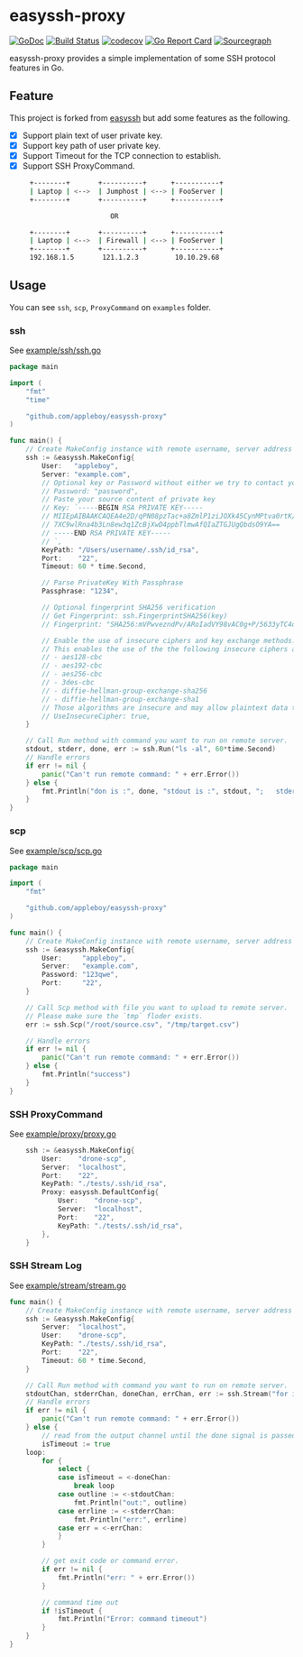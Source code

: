 # easyssh-proxy

[![GoDoc](https://godoc.org/github.com/appleboy/easyssh-proxy?status.svg)](https://pkg.go.dev/github.com/appleboy/easyssh-proxy)
[![Build Status](https://cloud.drone.io/api/badges/appleboy/easyssh-proxy/status.svg)](https://cloud.drone.io/appleboy/easyssh-proxy)
[![codecov](https://codecov.io/gh/appleboy/easyssh-proxy/branch/master/graph/badge.svg)](https://codecov.io/gh/appleboy/easyssh-proxy)
[![Go Report Card](https://goreportcard.com/badge/github.com/appleboy/easyssh-proxy)](https://goreportcard.com/report/github.com/appleboy/easyssh-proxy)
[![Sourcegraph](https://sourcegraph.com/github.com/appleboy/easyssh-proxy/-/badge.svg)](https://sourcegraph.com/github.com/appleboy/easyssh-proxy?badge)

easyssh-proxy provides a simple implementation of some SSH protocol features in Go.

## Feature

This project is forked from [easyssh](https://github.com/hypersleep/easyssh) but add some features as the following.

* [x] Support plain text of user private key.
* [x] Support key path of user private key.
* [x] Support Timeout for the TCP connection to establish.
* [x] Support SSH ProxyCommand.

```bash
     +--------+       +----------+      +-----------+
     | Laptop | <-->  | Jumphost | <--> | FooServer |
     +--------+       +----------+      +-----------+

                         OR

     +--------+       +----------+      +-----------+
     | Laptop | <-->  | Firewall | <--> | FooServer |
     +--------+       +----------+      +-----------+
     192.168.1.5       121.1.2.3         10.10.29.68
```

## Usage

You can see `ssh`, `scp`, `ProxyCommand` on `examples` folder.

### ssh

See [example/ssh/ssh.go](./example/ssh/ssh.go)

[embedmd]:# (example/ssh/ssh.go go)
```go
package main

import (
	"fmt"
	"time"

	"github.com/appleboy/easyssh-proxy"
)

func main() {
	// Create MakeConfig instance with remote username, server address and path to private key.
	ssh := &easyssh.MakeConfig{
		User:   "appleboy",
		Server: "example.com",
		// Optional key or Password without either we try to contact your agent SOCKET
		// Password: "password",
		// Paste your source content of private key
		// Key: `-----BEGIN RSA PRIVATE KEY-----
		// MIIEpAIBAAKCAQEA4e2D/qPN08pzTac+a8ZmlP1ziJOXk45CynMPtva0rtK/RB26
		// 7XC9wlRna4b3Ln8ew3q1ZcBjXwD4ppbTlmwAfQIaZTGJUgQbdsO9YA==
		// -----END RSA PRIVATE KEY-----
		// `,
		KeyPath: "/Users/username/.ssh/id_rsa",
		Port:    "22",
		Timeout: 60 * time.Second,

		// Parse PrivateKey With Passphrase
		Passphrase: "1234",

		// Optional fingerprint SHA256 verification
		// Get Fingerprint: ssh.FingerprintSHA256(key)
		// Fingerprint: "SHA256:mVPwvezndPv/ARoIadVY98vAC0g+P/5633yTC4d/wXE"

		// Enable the use of insecure ciphers and key exchange methods.
		// This enables the use of the the following insecure ciphers and key exchange methods:
		// - aes128-cbc
		// - aes192-cbc
		// - aes256-cbc
		// - 3des-cbc
		// - diffie-hellman-group-exchange-sha256
		// - diffie-hellman-group-exchange-sha1
		// Those algorithms are insecure and may allow plaintext data to be recovered by an attacker.
		// UseInsecureCipher: true,
	}

	// Call Run method with command you want to run on remote server.
	stdout, stderr, done, err := ssh.Run("ls -al", 60*time.Second)
	// Handle errors
	if err != nil {
		panic("Can't run remote command: " + err.Error())
	} else {
		fmt.Println("don is :", done, "stdout is :", stdout, ";   stderr is :", stderr)
	}
}
```

### scp

See [example/scp/scp.go](./example/scp/scp.go)

[embedmd]:# (example/scp/scp.go go)
```go
package main

import (
	"fmt"

	"github.com/appleboy/easyssh-proxy"
)

func main() {
	// Create MakeConfig instance with remote username, server address and path to private key.
	ssh := &easyssh.MakeConfig{
		User:     "appleboy",
		Server:   "example.com",
		Password: "123qwe",
		Port:     "22",
	}

	// Call Scp method with file you want to upload to remote server.
	// Please make sure the `tmp` floder exists.
	err := ssh.Scp("/root/source.csv", "/tmp/target.csv")

	// Handle errors
	if err != nil {
		panic("Can't run remote command: " + err.Error())
	} else {
		fmt.Println("success")
	}
}
```

### SSH ProxyCommand

See [example/proxy/proxy.go](./example/proxy/proxy.go)

[embedmd]:# (example/proxy/proxy.go go /\tssh :=/ /\t}$/)
```go
	ssh := &easyssh.MakeConfig{
		User:    "drone-scp",
		Server:  "localhost",
		Port:    "22",
		KeyPath: "./tests/.ssh/id_rsa",
		Proxy: easyssh.DefaultConfig{
			User:    "drone-scp",
			Server:  "localhost",
			Port:    "22",
			KeyPath: "./tests/.ssh/id_rsa",
		},
	}
```

### SSH Stream Log

See [example/stream/stream.go](./example/stream/stream.go)

[embedmd]:# (example/stream/stream.go go /func/ /^}$/)
```go
func main() {
	// Create MakeConfig instance with remote username, server address and path to private key.
	ssh := &easyssh.MakeConfig{
		Server:  "localhost",
		User:    "drone-scp",
		KeyPath: "./tests/.ssh/id_rsa",
		Port:    "22",
		Timeout: 60 * time.Second,
	}

	// Call Run method with command you want to run on remote server.
	stdoutChan, stderrChan, doneChan, errChan, err := ssh.Stream("for i in {1..5}; do echo ${i}; sleep 1; done; exit 2;", 60*time.Second)
	// Handle errors
	if err != nil {
		panic("Can't run remote command: " + err.Error())
	} else {
		// read from the output channel until the done signal is passed
		isTimeout := true
	loop:
		for {
			select {
			case isTimeout = <-doneChan:
				break loop
			case outline := <-stdoutChan:
				fmt.Println("out:", outline)
			case errline := <-stderrChan:
				fmt.Println("err:", errline)
			case err = <-errChan:
			}
		}

		// get exit code or command error.
		if err != nil {
			fmt.Println("err: " + err.Error())
		}

		// command time out
		if !isTimeout {
			fmt.Println("Error: command timeout")
		}
	}
}
```
